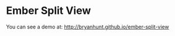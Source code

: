 Ember Split View
================

You can see a demo at: http://bryanhunt.github.io/ember-split-view
